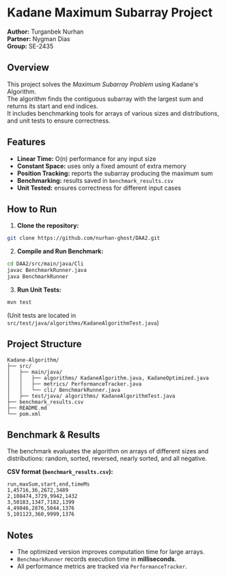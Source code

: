 
# Kadane Maximum Subarray Project

**Author:** Turganbek Nurhan  
**Partner:** Nygman Dias  
**Group:** SE-2435  

## Overview

This project solves the *Maximum Subarray Problem* using Kadane's Algorithm.  
The algorithm finds the contiguous subarray with the largest sum and returns its start and end indices.  
It includes benchmarking tools for arrays of various sizes and distributions, and unit tests to ensure correctness.  

## Features

- **Linear Time:** O(n) performance for any input size  
- **Constant Space:** uses only a fixed amount of extra memory  
- **Position Tracking:** reports the subarray producing the maximum sum  
- **Benchmarking:** results saved in `benchmark_results.csv`  
- **Unit Tested:** ensures correctness for different input cases  

## How to Run

1. **Clone the repository:**
```bash
git clone https://github.com/nurhan-ghost/DAA2.git
````

2. **Compile and Run Benchmark:**

```bash
cd DAA2/src/main/java/Cli
javac BenchmarkRunner.java
java BenchmarkRunner
```

3. **Run Unit Tests:**

```bash
mvn test
```

(Unit tests are located in `src/test/java/algorithms/KadaneAlgorithmTest.java`)

## Project Structure

```
Kadane-Algorithm/
├── src/
│   ├── main/java/
│   │   ├── algorithms/ KadaneAlgorithm.java, KadaneOptimized.java
│   │   ├── metrics/ PerformanceTracker.java
│   │   └── cli/ BenchmarkRunner.java
│   ├── test/java/ algorithms/ KadaneAlgorithmTest.java
├── benchmark_results.csv
├── README.md
└── pom.xml
```

## Benchmark & Results

The benchmark evaluates the algorithm on arrays of different sizes and distributions: random, sorted, reversed, nearly sorted, and all negative.

**CSV format (`benchmark_results.csv`):**

```
run,maxSum,start,end,timeMs
1,45716,36,2672,3489
2,108474,3729,9942,1432
3,50183,1347,7182,1399
4,49846,2876,5044,1376
5,101123,360,9999,1376
```

## Notes

* The optimized version improves computation time for large arrays.
* `BenchmarkRunner` records execution time in **milliseconds**.
* All performance metrics are tracked via `PerformanceTracker`.

